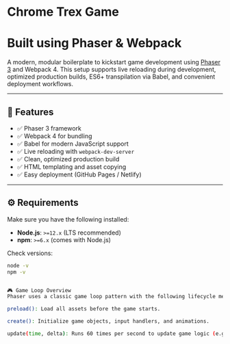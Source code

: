 # Chrome Trex Game 
# Built using Phaser & Webpack

A modern, modular boilerplate to kickstart game development using [Phaser 3](https://phaser.io/phaser3) and Webpack 4. This setup supports live reloading during development, optimized production builds, ES6+ transpilation via Babel, and convenient deployment workflows.

---

## 🚀 Features

- ✅ Phaser 3 framework
- ✅ Webpack 4 for bundling
- ✅ Babel for modern JavaScript support
- ✅ Live reloading with `webpack-dev-server`
- ✅ Clean, optimized production build
- ✅ HTML templating and asset copying
- ✅ Easy deployment (GitHub Pages / Netlify)

---

## ⚙ Requirements

Make sure you have the following installed:

- **Node.js**: `>=12.x` (LTS recommended)
- **npm**: `>=6.x` (comes with Node.js)

Check versions:

```bash
node -v
npm -v


🎮 Game Loop Overview
Phaser uses a classic game loop pattern with the following lifecycle methods:

preload(): Load all assets before the game starts.

create(): Initialize game objects, input handlers, and animations.

update(time, delta): Runs 60 times per second to update game logic (e.g., movement, collision, score tracking).